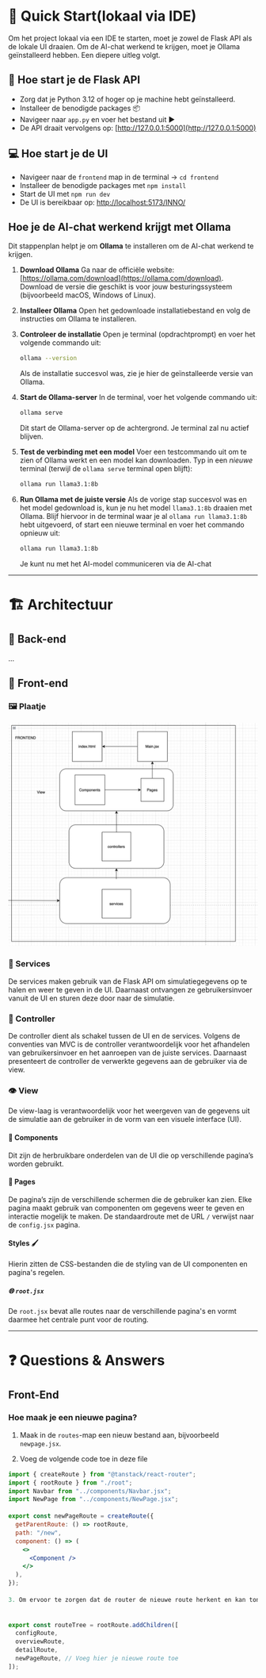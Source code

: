 # 🚀 Quick Start(lokaal via IDE)

Om het project lokaal via een IDE te starten, moet je zowel de Flask API als de lokale UI draaien. Om de AI-chat werkend te krijgen, moet je Ollama geïnstalleerd hebben.
Een diepere uitleg volgt.

## 🐍 Hoe start je de Flask API
- Zorg dat je Python 3.12 of hoger op je machine hebt geïnstalleerd.
- Installeer de benodigde packages 📦
- Navigeer naar `app.py` en voer het bestand uit ▶
- De API draait vervolgens op: [http://127.0.0.1:5000](http://127.0.0.1:5000)

## 💻 Hoe start je de UI
- Navigeer naar de `frontend` map in de terminal → `cd frontend`
- Installeer de benodigde packages met `npm install` 
- Start de UI met `npm run dev` 
- De UI is bereikbaar op: [http://localhost:5173/INNO/](http://localhost:5173/INNO/)

## Hoe je de AI-chat werkend krijgt met Ollama

Dit stappenplan helpt je om **Ollama** te installeren om de AI-chat werkend te krijgen.

1.  **Download Ollama**
    Ga naar de officiële website: [https://ollama.com/download](https://ollama.com/download).
    Download de versie die geschikt is voor jouw besturingssysteem (bijvoorbeeld macOS, Windows of Linux).

2.  **Installeer Ollama**
    Open het gedownloade installatiebestand en volg de instructies om Ollama te installeren.

3.  **Controleer de installatie**
    Open je terminal (opdrachtprompt) en voer het volgende commando uit:

    ```bash
    ollama --version
    ```
    Als de installatie succesvol was, zie je hier de geïnstalleerde versie van Ollama.

4.  **Start de Ollama-server**
    In de terminal, voer het volgende commando uit:

    ```bash
    ollama serve
    ```
    Dit start de Ollama-server op de achtergrond. Je terminal zal nu actief blijven.

5.  **Test de verbinding met een model**
    Voer een testcommando uit om te zien of Ollama werkt en een model kan downloaden. Typ in een *nieuwe* terminal (terwijl de `ollama serve` terminal open blijft):

    ```bash
    ollama run llama3.1:8b
    ```
    
6.  **Run Ollama met de juiste versie**
    Als de vorige stap succesvol was en het model gedownload is, kun je nu het model `llama3.1:8b` draaien met Ollama. Blijf hiervoor in de terminal waar je al `ollama run llama3.1:8b` hebt uitgevoerd, of start een nieuwe terminal en voer het commando opnieuw uit:

    ```bash
    ollama run llama3.1:8b
    ```
    Je kunt nu met het AI-model communiceren via de  AI-chat



---

# 🏗️ Architectuur

## 🔧 Back-end
...

## 🎨 Front-end

### 🖼️ Plaatje
![img_1.png](img_1.png)

### 🔄 Services
De services maken gebruik van de Flask API om simulatiegegevens op te halen en weer te geven in de UI. Daarnaast ontvangen ze gebruikersinvoer vanuit de UI en sturen deze door naar de simulatie.

### 🧭 Controller
De controller dient als schakel tussen de UI en de services. Volgens de conventies van MVC is de controller verantwoordelijk voor het afhandelen van gebruikersinvoer en het aanroepen van de juiste services. Daarnaast presenteert de controller de verwerkte gegevens aan de gebruiker via de view.

### 👁️ View
De view-laag is verantwoordelijk voor het weergeven van de gegevens uit de simulatie aan de gebruiker in de vorm van een visuele interface (UI).

#### 🧩 Components
Dit zijn de herbruikbare onderdelen van de UI die op verschillende pagina’s worden gebruikt.

#### 📄 Pages
De pagina’s zijn de verschillende schermen die de gebruiker kan zien. Elke pagina maakt gebruik van componenten om gegevens weer te geven en interactie mogelijk te maken. De standaardroute met de URL `/` verwijst naar de `config.jsx` pagina.

#### Styles 🖌️
Hierin zitten de CSS-bestanden die de styling van de UI componenten en pagina's regelen.

##### 🌐 `root.jsx`
De `root.jsx` bevat alle routes naar de verschillende pagina's en vormt daarmee het centrale punt voor de routing.

---

# ❓ Questions & Answers

## Front-End

### Hoe maak je een nieuwe pagina?

1. Maak in de `routes`-map een nieuw bestand aan, bijvoorbeeld `newpage.jsx`.

2. Voeg de volgende code toe in deze file

```jsx
import { createRoute } from "@tanstack/react-router";
import { rootRoute } from "./root";
import Navbar from "../components/Navbar.jsx";
import NewPage from "../components/NewPage.jsx";

export const newPageRoute = createRoute({
  getParentRoute: () => rootRoute,
  path: "/new",
  component: () => (
    <>
      <Component />
    </>
  ),
});

3. Om ervoor te zorgen dat de router de nieuwe route herkent en kan tonen, voeg je de route toe aan de `routeTree` in `route.jsx`:


export const routeTree = rootRoute.addChildren([
  configRoute,
  overviewRoute,
  detailRoute,
  newPageRoute, // Voeg hier je nieuwe route toe
]);
```
